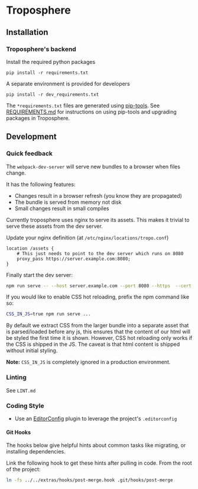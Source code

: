 Troposphere
===========

## Installation

### Troposphere's backend

Install the required python packages
```
pip install -r requirements.txt
```

A separate environment is provided for developers
```
pip install -r dev_requirements.txt
```

The `*requirements.txt` files are generated using
[pip-tools](https://github.com/jazzband/pip-tools). See
[REQUIREMENTS.md](REQUIREMENTS.md) for instructions on using pip-tools and
upgrading packages in Troposphere.


## Development

### Quick feedback

The `webpack-dev-server` will serve new bundles to a browser when files
change.

It has the following features:

- Changes result in a browser refresh (you know they are propagated)
- The bundle is served from memory not disk
- Small changes result in small compiles

Currently troposphere uses nginx to serve its assets. This makes it trivial to
serve these assets from the dev server.

Update your nginx definition (at `/etc/nginx/locations/tropo.conf`)
```nginx
location /assets {
    # This just needs to point to the dev server which runs on 8080
    proxy_pass https://server.example.com:8080;
}
```

Finally start the dev server:
```bash
npm run serve -- --host server.example.com --port 8080 --https  --cert /path/to/cert --key /path/to/key
```

If you would like to enable CSS hot reloading, prefix the npm command like so:
```bash
CSS_IN_JS=true npm run serve ...
```
By default we extract CSS from the larger bundle into a separate asset that is
parsed/loaded before any js, this ensures that the content of our html will be
styled the first time it is shown. However, CSS hot reloading only works if
the CSS is shipped in the JS. The caveat is that html content is shipped
without initial styling.

**Note:** `CSS_IN_JS` is completely ignored in a production environment.


### Linting

See `LINT.md`

### Coding Style

- Use an [EditorConfig](http://editorconfig.org/) plugin to leverage the project's `.editorconfig`

#### Git Hooks
The hooks below give helpful hints about common tasks like migrating, or
installing dependencies.

Link the following hook to get these hints after pulling in code.
From the root of the project:
```bash
ln -fs ../../extras/hooks/post-merge.hook .git/hooks/post-merge
```
